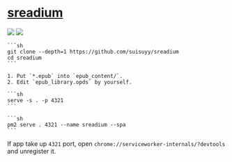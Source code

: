 # [sreadium](https://github.com/suisuyy/sreadium)

![](https://img.shields.io/github/license/suisuyy/sreadium?style=flat-square) ![](https://img.shields.io/github/last-commit/scillidan/sreadium/main?label=last%20commit%20(fork)&style=flat-square)

````{tab} From source
```sh
git clone --depth=1 https://github.com/suisuyy/sreadium
cd sreadium
```

1. Put `*.epub` into `epub_content/`.
2. Edit `epub_library.opds` by yourself.

```sh
serve -s . -p 4321
```
````

````{tab} PM2
```sh
pm2 serve . 4321 --name sreadium --spa
```
````

If app take up `4321` port, open `chrome://serviceworker-internals/?devtools` and unregister it.